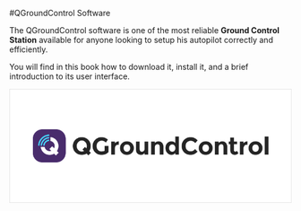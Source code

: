 #QGroundControl Software

The QGroundControl software is one of the most reliable **Ground Control Station** available for anyone looking to setup his autopilot correctly and efficiently. 

You will find in this book how to download it, install it, and a brief introduction to its user interface. 

<p align="center">
  <img src="./images/qgclogo.png?raw=true" alt="QGroundControl logo"/>
</p>
